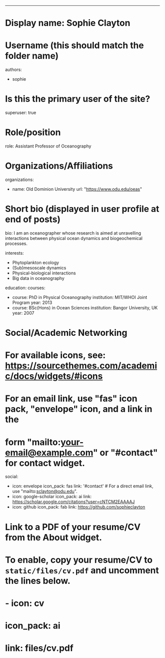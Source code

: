 ---
# Display name: Sophie Clayton

# Username (this should match the folder name)
authors:
- sophie

# Is this the primary user of the site?
superuser: true

# Role/position
role: Assistant Professor of Oceanography

# Organizations/Affiliations
organizations:
- name: Old Dominion University
  url: "https://www.odu.edu/oeas"

# Short bio (displayed in user profile at end of posts)
bio: I am an oceanographer whose research is aimed at unravelling interactions between physical ocean dynamics and biogeochemical processes.

interests:
- Phytoplankton ecology
- (Sub)mesoscale dynamics
- Physical-biological interactions
- Big data in oceanography

education:
  courses:
  - course: PhD in Physical Oceanography
    institution: MIT/WHOI Joint Program
    year: 2013
  - course: BSc(Hons) in Ocean Sciences
    institution: Bangor University, UK
    year: 2007

# Social/Academic Networking
# For available icons, see: https://sourcethemes.com/academic/docs/widgets/#icons
#   For an email link, use "fas" icon pack, "envelope" icon, and a link in the
#   form "mailto:your-email@example.com" or "#contact" for contact widget.
social:
- icon: envelope
  icon_pack: fas
  link: '#contact'  # For a direct email link, use "mailto:sclayton@odu.edu".
- icon: google-scholar
  icon_pack: ai
  link: https://scholar.google.com/citations?user=cNTCM2EAAAAJ
- icon: github
  icon_pack: fab
  link: https://github.com/sophieclayton

# Link to a PDF of your resume/CV from the About widget.
# To enable, copy your resume/CV to `static/files/cv.pdf` and uncomment the lines below.  
# - icon: cv
#   icon_pack: ai
#   link: files/cv.pdf
